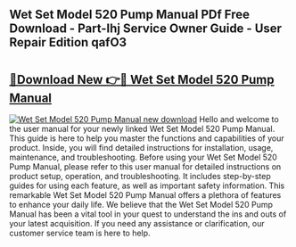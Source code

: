 ## Wet Set Model 520 Pump Manual PDf Free Download - Part-Ihj Service Owner Guide - User Repair Edition qafO3

# <h2><a href="http://bc71780.oget.top/?id=Wet+Set+Model+520+Pump+Manual">🔗Download New 👉🔴 Wet Set Model 520 Pump Manual</a></h2>

[![Wet Set Model 520 Pump Manual new download](https://i.imgur.com/5g1atiW.png)](http://bc71780.oget.top/?id=Wet+Set+Model+520+Pump+Manual)
Hello and welcome to the user manual for your newly linked Wet Set Model 520 Pump Manual. This guide is here to help you master the functions and capabilities of your product. Inside, you will find detailed instructions for installation, usage, maintenance, and troubleshooting. Before using your Wet Set Model 520 Pump Manual, please refer to this user manual for detailed instructions on product setup, operation, and troubleshooting. It includes step-by-step guides for using each feature, as well as important safety information. This remarkable Wet Set Model 520 Pump Manual offers a plethora of features to enhance your daily life. We believe that the Wet Set Model 520 Pump Manual has been a vital tool in your quest to understand the ins and outs of your latest acquisition. If you need any assistance or clarification, our customer service team is here to help.
